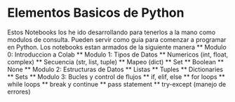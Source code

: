# Elementos Basicos de Python

Estos Notebooks los he ido desarrollando para tenerlos a la mano como modulos de consulta. Pueden servir como guia para comenzar a programar en Python. Los notebooks estan armados de la siguiente manera
**   Modulo 0: Introduccion a Colab
**   Modulo 1: Tipos de Datos
  ** Numericos (int, float, complex)
  ** Secuencia (str, list, tuple)
  ** Mapeo (dict)
  ** Set
  ** Boolean
  ** None
**   Modulo 2: Estructuras de Datos
  ** Listas
  ** Tuples
  ** Dictionaries
  ** Sets
**   Modulo 3: Bucles y control de flujos
  ** if, elif, else
  ** for loops
  ** while loops
  ** break y continue
  ** pass statement
  ** try-except (manejo de errores)

